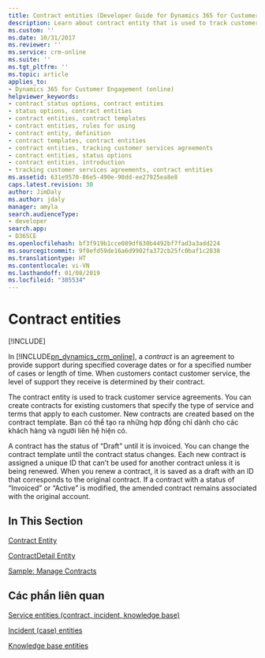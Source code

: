 ```yaml
---
title: Contract entities (Developer Guide for Dynamics 365 for Customer Engagement) | MicrosoftDocs
description: Learn about contract entity that is used to track customer service agreements. You can create contracts for existing customers that specify the type of service and terms that apply to each customer.
ms.custom: ''
ms.date: 10/31/2017
ms.reviewer: ''
ms.service: crm-online
ms.suite: ''
ms.tgt_pltfrm: ''
ms.topic: article
applies_to:
- Dynamics 365 for Customer Engagement (online)
helpviewer_keywords:
- contract status options, contract entities
- status options, contract entities
- contract entities, contract templates
- contract entities, rules for using
- contract entity, definition
- contract templates, contract entities
- contract entities, tracking customer services agreements
- contract entities, status options
- contract entities, introduction
- tracking customer services agreements, contract entities
ms.assetid: 631e9570-86e5-490e-98dd-ee27925ea8e8
caps.latest.revision: 30
author: JimDaly
ms.author: jdaly
manager: amyla
search.audienceType:
- developer
search.app:
- D365CE
ms.openlocfilehash: bf3f919b1cce089df630b4492bf7fad3a3add224
ms.sourcegitcommit: 9f0efd59de16a6d9902fa372cb25fc0baf1c2838
ms.translationtype: HT
ms.contentlocale: vi-VN
ms.lasthandoff: 01/08/2019
ms.locfileid: "385534"
---
```

# <a name="contract-entities"></a>Contract entities

[!INCLUDE[](../includes/cc_applies_to_update_9_0_0.md)]

In [!INCLUDE[pn_dynamics_crm_online](../includes/pn-dynamics-crm-online.md)], a *contract* is an agreement to provide support during specified coverage dates or for a specified number of cases or length of time. When customers contact customer service, the level of support they receive is determined by their contract.  
  
 The contract entity is used to track customer service agreements. You can create contracts for existing customers that specify the type of service and terms that apply to each customer. New contracts are created based on the contract template. Bạn có thể tạo ra những hợp đồng chỉ dành cho các khách hàng và người liên hệ hiện có.  
  
 A contract has the status of “Draft” until it is invoiced. You can change the contract template until the contract status changes. Each new contract is assigned a unique ID that can’t be used for another contract unless it is being renewed. When you renew a contract, it is saved as a draft with an ID that corresponds to the original contract. If a contract with a status of “Invoiced” or “Active” is modified, the amended contract remains associated with the original account.  
  
## <a name="in-this-section"></a>In This Section  
 [Contract Entity](entities/contract.md)  
  
 [ContractDetail Entity](entities/contractdetail.md)  
  
 [Sample: Manage Contracts](sample-manage-contracts.md)  
  
## <a name="related-sections"></a>Các phần liên quan  
 [Service entities (contract, incident, knowledge base)](service-entities.md)  
  
 [Incident (case) entities](incident-case-entities.md)  
  
 [Knowledge base entities](knowledge-management-entities.md)
